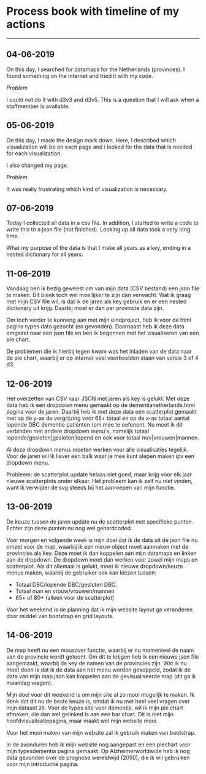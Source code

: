 # Process book with timeline of my actions

---

__04-06-2019__
---
On this day, I searched for datamaps for the Netherlands (provinces). I found
something on the internet and tried it with my code.

*Problem*

I could not do it with d3v3 and d3v5. This is a question that I will ask
when a staffmember is available.

__05-06-2019__
---
On this day, I made the design mark down. Here, I described which visualization will be on each page and i looked for the data that is needed for each visualization.

I also changed my page.

*Problem*

It was really frustrating which kind of visualization is necessary.

__07-06-2019__
---
Today I collected all data in a csv file. In addition, I started to write a code to write this to a json file (not finished). Looking up all data took a very long time.

What my purpose of the data is that I make all years as a key, ending in a nested dictionary for all years.

__11-06-2019__
---
Vandaag ben ik bezig geweest om van mijn data (CSV bestand) een json file te maken. Dit bleek toch wel moeilijker te zijn dan verwacht. Wat ik graag met mijn CSV file wil, is dat ik de jaren als key gebruik en er een nested dictionary uit krijg. Daarbij moet er dan per provincie data zijn.

Om toch verder te kunneng aan met mijn eindproject, heb ik voor de html pagina types data gezocht (en gevonden). Daarnaast heb ik deze data omgezet naar een json file en ben ik begonnen met het visualiseren van een pie chart.

De problemen die ik hierbij tegen kwam was het inladen van de data naar de pie chart, waarbij er op internet veel voorbeelden staan van versie 3 of 4 d3.

__12-06-2019__
---
Het overzetten van CSV naar JSON met jaren als key is gelukt. Met deze data heb ik een dropdown menu gemaakt op de dementianetherlands.html pagina voor de jaren.
Daarbij heb ik met deze data een scatterplot gemaakt met op de y-as de vergrijzing voor 65+ totaal en op de x-as totaal aantal lopende DBC dementie patiënten (om mee te oefenen). Nu moet ik dit verbinden met andere dropdown menu's, namelijk totaal lopende/gesloten|gesloten|lopend en ook voor totaal m/v|vrouwen|mannen.

Al deze dropdown menus moeten werken voor alle visualisaties tegelijk. Voor de jaren wil ik liever een balk waar je mee kunt slepen maken ipv een dropdown menu.

Probleem: de scatterplot update helaas niet goed, maar krijg voor elk jaar nieuwe scatterplots onder elkaar. Het probleem kan ik zelf nu niet vinden, want ik verwijder de svg steeds bij het aanroepen van mijn functie.

__13-06-2019__
---
De keuze tussen de jaren update nu de scatterplot met specifieke punten. Echter zijn deze punten nu nog wel gehardcoded.

Voor morgen en volgende week is mijn doel dat ik de data uit de json file nu omzet voor de map, waarbij ik een nieuw object moet aanmaken met de provincies als key. Deze moet ik dan koppelen aan mijn datamaps en linken aan de dropdown. De dropdown moet dan werken voor zowel mijn maps en scatterplot. Als dit allemaal is gelukt, moet ik nieuwe dropdown/keuze menus maken, waarbij de gebruiker ook kan kiezen tussen:
- Totaal DBC/lopende DBC/gesloten DBC.
- Totaal man en vrouw/vrouwen/mannen
- 65+ of 80+ (alleen voor de scatterplot)

Voor het weekend is de planning dat ik mijn website layout ga veranderen door middel van bootstrap en grid layouts.

__14-06-2019__
---
De map heeft nu een mousover functie, waarbij er nu momenteel de naam van de provincie wordt getoont. Om dit te krijgen heb ik een nieuwe json file aangemaakt, waarbij de key de namen van de provincies zijn. Wat ik nu moet doen is dat ik de data aan het menu worden gekoppeld, zodat ik de data van mijn map.json kan koppelen aan de gevisualiseerde map (dit ga ik maandag vragen).

Mijn doel voor dit weekend is om mijn site al zo mooi mogelijk te maken. Ik denk dat dit nu de beste keuze is, omdat ik nu met heel veel vragen over mijn dataset zit. Voor de types site voor dementia, wil ik mijn pie chart afmaken, die dan wel gelinked is aan een bar chart. Dit is niet mijn hoofdvisualisatiepagina, maar maakt wel mijn website mooi.

Voor het mooi maken van mijn website zal ik gebruik maken van bootstrap.

In de avonduren heb ik mijn website nog aangepast en een piechart voor mijn typesdementia pagina gemaakt. Op Alzheimerworldwide heb ik nog data gevonden over de prognose wereldwijd (2050), die ik wil gebruiken voor mijn introductie pagina. 
